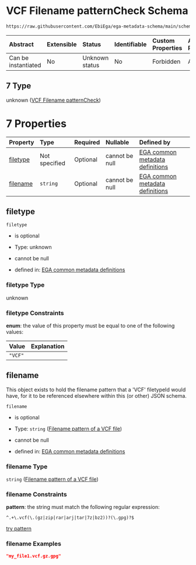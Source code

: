 # VCF Filename patternCheck Schema

```txt
https://raw.githubusercontent.com/EbiEga/ega-metadata-schema/main/schemas/EGA.common-definitions.json#/$defs/filenameFiletypePatternCheck/anyOf/7
```



| Abstract            | Extensible | Status         | Identifiable | Custom Properties | Additional Properties | Access Restrictions | Defined In                                                                                           |
| :------------------ | :--------- | :------------- | :----------- | :---------------- | :-------------------- | :------------------ | :--------------------------------------------------------------------------------------------------- |
| Can be instantiated | No         | Unknown status | No           | Forbidden         | Allowed               | none                | [EGA.common-definitions.json\*](../../../schemas/EGA.common-definitions.json "open original schema") |

## 7 Type

unknown ([VCF Filename patternCheck](ega-4-defs-check-filetype-checks-based-on-its-filename-anyof-vcf-filename-patterncheck.md))

# 7 Properties

| Property              | Type          | Required | Nullable       | Defined by                                                                                                                                                                                                                                                                                                                                     |
| :-------------------- | :------------ | :------- | :------------- | :--------------------------------------------------------------------------------------------------------------------------------------------------------------------------------------------------------------------------------------------------------------------------------------------------------------------------------------------- |
| [filetype](#filetype) | Not specified | Optional | cannot be null | [EGA common metadata definitions](ega-4-defs-check-filetype-checks-based-on-its-filename-anyof-vcf-filename-patterncheck-properties-filetype.md "https://raw.githubusercontent.com/EbiEga/ega-metadata-schema/main/schemas/EGA.common-definitions.json#/$defs/filenameFiletypePatternCheck/anyOf/7/properties/filetype")                       |
| [filename](#filename) | `string`      | Optional | cannot be null | [EGA common metadata definitions](ega-4-defs-check-filetype-checks-based-on-its-filename-anyof-vcf-filename-patterncheck-properties-filename-pattern-of-a-vcf-file.md "https://raw.githubusercontent.com/EbiEga/ega-metadata-schema/main/schemas/EGA.common-definitions.json#/$defs/filenameFiletypePatternCheck/anyOf/7/properties/filename") |

## filetype



`filetype`

*   is optional

*   Type: unknown

*   cannot be null

*   defined in: [EGA common metadata definitions](ega-4-defs-check-filetype-checks-based-on-its-filename-anyof-vcf-filename-patterncheck-properties-filetype.md "https://raw.githubusercontent.com/EbiEga/ega-metadata-schema/main/schemas/EGA.common-definitions.json#/$defs/filenameFiletypePatternCheck/anyOf/7/properties/filetype")

### filetype Type

unknown

### filetype Constraints

**enum**: the value of this property must be equal to one of the following values:

| Value   | Explanation |
| :------ | :---------- |
| `"VCF"` |             |

## filename

This object exists to hold the filename pattern that a 'VCF' filetypeId would have, for it to be referenced elsewhere within this (or other) JSON schema.

`filename`

*   is optional

*   Type: `string` ([Filename pattern of a VCF file](ega-4-defs-check-filetype-checks-based-on-its-filename-anyof-vcf-filename-patterncheck-properties-filename-pattern-of-a-vcf-file.md))

*   cannot be null

*   defined in: [EGA common metadata definitions](ega-4-defs-check-filetype-checks-based-on-its-filename-anyof-vcf-filename-patterncheck-properties-filename-pattern-of-a-vcf-file.md "https://raw.githubusercontent.com/EbiEga/ega-metadata-schema/main/schemas/EGA.common-definitions.json#/$defs/filenameFiletypePatternCheck/anyOf/7/properties/filename")

### filename Type

`string` ([Filename pattern of a VCF file](ega-4-defs-check-filetype-checks-based-on-its-filename-anyof-vcf-filename-patterncheck-properties-filename-pattern-of-a-vcf-file.md))

### filename Constraints

**pattern**: the string must match the following regular expression:&#x20;

```regexp
^.+\.vcf(\.(gz|zip|rar|arj|tar|7z|bz2))?(\.gpg)?$
```

[try pattern](https://regexr.com/?expression=%5E.%2B%5C.vcf\(%5C.\(gz%7Czip%7Crar%7Carj%7Ctar%7C7z%7Cbz2\)\)%3F\(%5C.gpg\)%3F%24 "try regular expression with regexr.com")

### filename Examples

```json
"my_file1.vcf.gz.gpg"
```
